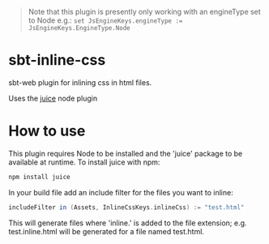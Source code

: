 > Note that this plugin is presently only working with an engineType set to Node e.g.:
> `set JsEngineKeys.engineType := JsEngineKeys.EngineType.Node`

# sbt-inline-css
sbt-web plugin for inlining css in html files.

Uses the [juice][1] node plugin

[1]: https://github.com/Automattic/juice

# How to use

This plugin requires Node to be installed and the 'juice' package to be available at runtime. To install juice
with npm:

```bash
npm install juice
```

In your build file add an include filter for the files you want to inline:

```scala
includeFilter in (Assets, InlineCssKeys.inlineCss) := "test.html"
```

This will generate files where 'inline.' is added to the file extension; e.g. test.inline.html will be generated
for a file named test.html.
